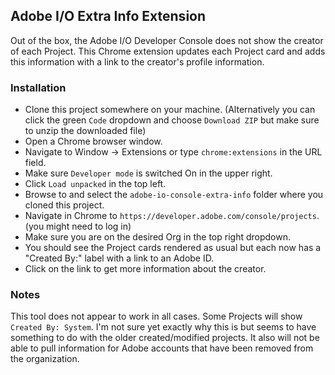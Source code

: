 ## Adobe I/O Extra Info Extension
Out of the box, the Adobe I/O Developer Console does not show the creator of each Project.  This Chrome extension updates each Project card and adds this information with a link to the creator's profile information.
### Installation
* Clone this project somewhere on your machine. (Alternatively you can click the green `Code` dropdown and choose `Download ZIP` but make sure to unzip the downloaded file)
* Open a Chrome browser window.
* Navigate to Window -> Extensions or type `chrome:extensions` in the URL field.
* Make sure `Developer mode` is switched On in the upper right.
* Click `Load unpacked` in the top left.
* Browse to and select the `adobe-io-console-extra-info` folder where you cloned this project.
* Navigate in Chrome to `https://developer.adobe.com/console/projects`.  (you might need to log in)
* Make sure you are on the desired Org in the top right dropdown.
* You should see the Project cards rendered as usual but each now has a "Created By:" label with a link to an Adobe ID.
* Click on the link to get more information about the creator.
### Notes
This tool does not appear to work in all cases.  Some Projects will show `Created By: System`.  I'm not sure yet exactly why this is but seems to have something to do with the older created/modified projects.  It also will not be able to pull information for Adobe accounts that have been removed from the organization.
